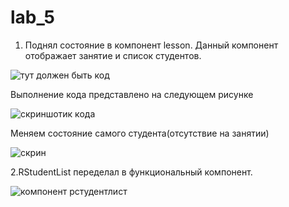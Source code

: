 # lab_5

1. Поднял состояние в компонент lesson. Данный компонент отображает занятие и список студентов. 
   
![тут должен быть код](https://sun9-34.userapi.com/c858432/v858432636/1a29f7/aqLjbxo1b5c.jpg)

Выполнение кода представлено на следующем рисунке

![скриншотик кода](https://sun9-29.userapi.com/c858432/v858432636/1a2a08/_QMs-BrP_8k.jpg) 

Меняем состояние самого студента(отсутствие на занятии)

![скрин](https://sun9-15.userapi.com/c858432/v858432636/1a2a0f/L17wdde6-jY.jpg) 

2.RStudentList переделал в функциональный компонент.

![компонент рстудентлист](https://sun9-14.userapi.com/c858432/v858432636/1a2a19/dYevOQv4nC8.jpg)
